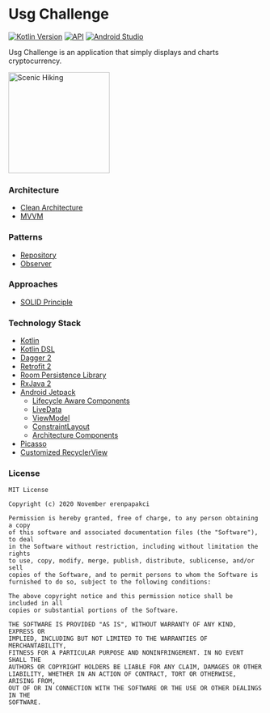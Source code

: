 # Usg Challenge
[![Kotlin Version](https://img.shields.io/badge/kotlin-1.4.10-blue.svg)](https://kotlinlang.org)
[![API](https://img.shields.io/badge/API-21%2B-brightgreen.svg?style=flat)](https://android-arsenal.com/api?level=21)
[![Android Studio](https://img.shields.io/badge/android%20studio-4.1-brightgreen)](https://developer.android.com/studio)

<p align="left">Usg Challenge is an application that simply displays and charts cryptocurrency.</p>

<p align="left"><img src="https://github.com/erenpapakci/UsgChallenge/blob/master/art/appGif.gif" alt="Scenic Hiking" width="200"></p>  

### Architecture
* [Clean Architecture](https://blog.cleancoder.com/uncle-bob/2012/08/13/the-clean-architecture.html)
* [MVVM](https://www.raywenderlich.com/8984-mvvm-on-android)

### Patterns
* [Repository](https://developer.android.com/jetpack/docs/guide)
* [Observer](https://code.tutsplus.com/tutorials/android-design-patterns-the-observer-pattern--cms-28963)

### Approaches
* [SOLID Principle](https://itnext.io/solid-principles-explanation-and-examples-715b975dcad4?gi=79443348411d)

### Technology Stack
* [Kotlin](https://kotlinlang.org/)
* [Kotlin DSL](https://docs.gradle.org/current/userguide/kotlin_dsl.html)
* [Dagger 2](https://github.com/google/dagger)
* [Retrofit 2](https://square.github.io/retrofit/)
* [Room Persistence Library](https://developer.android.com/topic/libraries/architecture/room) 
* [RxJava 2](https://github.com/ReactiveX/RxJava)
* [Android Jetpack](https://developer.android.com/jetpack)
  * [Lifecycle Aware Components](https://developer.android.com/topic/libraries/architecture/lifecycle)
  * [LiveData](https://developer.android.com/topic/libraries/architecture/livedata)
  * [ViewModel](https://developer.android.com/topic/libraries/architecture/viewmodel)
  * [ConstraintLayout](https://developer.android.com/training/constraint-layout)
  * [Architecture Components](https://developer.android.com/topic/libraries/architecture)
* [Picasso](https://square.github.io/picasso/)
* [Customized RecyclerView](https://github.com/savepopulation/movies)


### License
```
MIT License

Copyright (c) 2020 November erenpapakci

Permission is hereby granted, free of charge, to any person obtaining a copy
of this software and associated documentation files (the "Software"), to deal
in the Software without restriction, including without limitation the rights
to use, copy, modify, merge, publish, distribute, sublicense, and/or sell
copies of the Software, and to permit persons to whom the Software is
furnished to do so, subject to the following conditions:

The above copyright notice and this permission notice shall be included in all
copies or substantial portions of the Software.

THE SOFTWARE IS PROVIDED "AS IS", WITHOUT WARRANTY OF ANY KIND, EXPRESS OR
IMPLIED, INCLUDING BUT NOT LIMITED TO THE WARRANTIES OF MERCHANTABILITY,
FITNESS FOR A PARTICULAR PURPOSE AND NONINFRINGEMENT. IN NO EVENT SHALL THE
AUTHORS OR COPYRIGHT HOLDERS BE LIABLE FOR ANY CLAIM, DAMAGES OR OTHER
LIABILITY, WHETHER IN AN ACTION OF CONTRACT, TORT OR OTHERWISE, ARISING FROM,
OUT OF OR IN CONNECTION WITH THE SOFTWARE OR THE USE OR OTHER DEALINGS IN THE
SOFTWARE.
```
